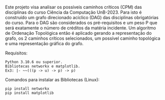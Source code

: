    Este projeto visa analisar os possíveis caminhos críticos (CPM) das disciplinas do curso Ciência da Computação UnB-2023. Para isto é construído um grafo direcionado acíclico (DAG) das disciplinas obrigatórias do curso. Para o DAG são considerados os pré-requisitos e um peso P que será exatamente o número de créditos da matéria incidente. Um algoritmo de Ordenação Topológica então é aplicado gerando a representação do grafo, os 2 caminhos críticos selecionados, um possível caminho topológica e uma representação gráfica do grafo.

Requisitos:

	Python 3.10.6 ou superior.
	Bibliotecas networkx e matplotlib.
	Ex3: |- ~~(((p -> u) -> p) -> p)

Comandos para instalar as Bibliotecas (Linux):

	pip install networkx
	pip install matplotlib


	
